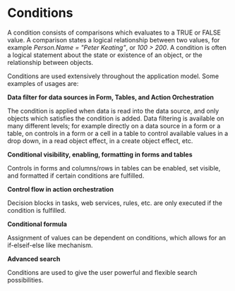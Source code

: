 # Conditions

A condition consists of comparisons which evaluates to a TRUE or FALSE value. A comparison states a logical relationship between two values, for example *Person.Name = "Peter Keating"*, or *100 > 200*. A condition is often a logical statement about the state or existence of an object, or the relationship between objects.

Conditions are used extensively throughout the application model. Some examples of usages are:


**Data filter for data sources in Form, Tables, and Action Orchestration** 

The condition is applied when data is read into the data source, and only objects which satisfies the condition is added. Data filtering is available on many different levels; for example directly on a data source in a form or a table, on controls in a form or a cell in a table to control available values in a drop down, in a read object effect, in a create object effect, etc.


**Conditional visibility, enabling, formatting in forms and tables**

Controls in forms and columns/rows in tables can be enabled, set visible, and formatted if certain conditions are fulfilled.


**Control flow in action orchestration**

Decision blocks in tasks, web services, rules, etc. are only executed if the condition is fulfilled.


**Conditional formula**

Assignment of values can be dependent on conditions, which allows for an if-elseif-else like mechanism.


**Advanced search**

Conditions are used to give the user powerful and flexible search possibilities.